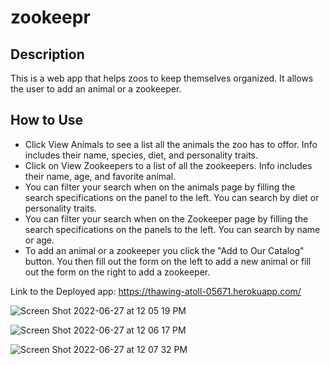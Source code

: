 # zookeepr

## Description
This is a web app that helps zoos to keep themselves organized. It allows the user to add an animal or a zookeeper.

## How to Use
* Click View Animals to see a list all the animals the zoo has to offor. Info includes their name, species, diet, and personality traits.
* Click on View Zookeepers to a list of all the zookeepers. Info includes their name, age, and favorite animal.
* You can filter your search when on the animals page by filling the search specifications on the panel to the left. You can search by diet or personality traits.
* You can filter your search when on the Zookeeper page by filling the search specifications on the panels to the left. You can search by name or age.
* To add an animal or a zookeeper you click the "Add to Our Catalog" button. You then fill out the form on the left to add a new animal or fill out the form on the right to add a zookeeper.

Link to the Deployed app:
https://thawing-atoll-05671.herokuapp.com/

![Screen Shot 2022-06-27 at 12 05 19 PM](https://user-images.githubusercontent.com/88246884/175996613-01ebd6ac-8c87-42e0-8bd8-4b6b5e6ab378.png)

![Screen Shot 2022-06-27 at 12 06 17 PM](https://user-images.githubusercontent.com/88246884/175996800-aeabdd1d-6e08-4c2c-a988-1e7b76441fe2.png)

![Screen Shot 2022-06-27 at 12 07 32 PM](https://user-images.githubusercontent.com/88246884/175996966-a89c0d7f-3de9-4b7e-b8ca-6f82c49be14e.png)

